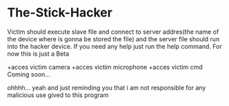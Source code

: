 # The-Stick-Hacker
Victim should execute slave file and connect to
server addres(the name of the device where is gonna be stored the file)
and the server file should run into the hacker device. If you need any help just run
the help command. For now this is just a Beta

+acces victim camera
+acces victim microphone
+acces victim cmd
Coming soon...


ohhhh... yeah and just reminding you that i am not responsible for any
malicious use gived to this program
